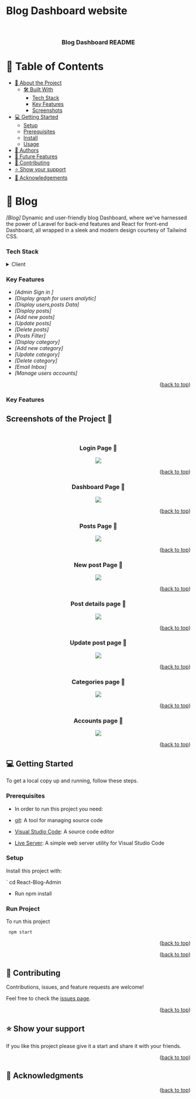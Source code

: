 

# Blog Dashboard website

<a name="readme-top"></a>
<div align="center">
  <br/>

  <h3><b>Blog Dashboard README</b></h3>

</div>


# 📗 Table of Contents

- [📖 About the Project](#about-project)
  - [🛠 Built With](#built-with)
    - [Tech Stack](#tech-stack)
    - [Key Features](#key-features)
    - [Screenshots](#Screenshots)
- [💻 Getting Started](#getting-started)
  - [Setup](#setup)
  - [Prerequisites](#prerequisites)
  - [Install](#install)
  - [Usage](#usage)
- [👥 Authors](#authors)
- [🔭 Future Features](#future-features)
- [🤝 Contributing](#contributing)
- [⭐️ Show your support](#support)
- [🙏 Acknowledgements](#acknowledgements)


# 📖 Blog   <a name="about-project"></a>
*[Blog]* Dynamic and user-friendly blog Dashboard, where we've harnessed the power of Laravel for back-end features and React for front-end Dashboard, all wrapped in a sleek and modern design courtesy of Tailwind CSS.




### Tech Stack <a name="tech-stack"></a>

<details>
  <summary>Client</summary>
  <ul>
    <li><a href="#">React  </a></li>
    <li><a href="#">Tailwindcss </a></li>
    <li><a href="#">sweetalert2 </a></li>
    <li><a href="#">chart.js </a></li>
    <li><a href="#">Axios </a></li>
    
  </ul>
    <summary>Server</summary>
  <ul>
    <li><a href="#">Laravel  </a></li>
    <li><a href="#">Mysql </a></li>
    
  </ul>

</details>

### Key Features <a name="key-features"></a>


- *[Admin Sign in ]*
- *[Display graph for users analytic]*
- *[Display users,posts Data]*
- *[Display posts]*
- *[Add new posts]*
- *[Update posts]*
- *[Delete posts]*
- *[Posts Filter]*
- *[Display category]*
- *[Add new category]*
- *[Update category]*
- *[Delete category]*
- *[Email Inbox]*
- *[Manage users accounts]*


<p align="right">(<a href="#readme-top">back to top</a>)</p>

### Key Features <a name="Screenshots"></a>
<h2>Screenshots of the Project 📸</h2>
<br>
<h3 align='center'>Login Page 🏡</h3>
<div align='center'>
<img src='https://raw.githubusercontent.com/React-Blog-Admin/main/public/Blog-img/admin login.png'/>
</div>
<p align="right">(<a href="#readme-top">back to top</a>)</p>

<h3 align='center'>Dashboard Page 🏡</h3>
<div align='center'>
<img src='https://raw.githubusercontent.comReact-Blog-Admin/main/public/Blog-img/dashboard.jpeg'/>
</div>

<p align="right">(<a href="#readme-top">back to top</a>)</p>

<h3 align='center'>Posts Page 🏡</h3>
<div align='center'>
<img src='https://raw.githubusercontent.com/stazrouti/React-Blog-Admin/main/public/Blog-img/posts.jpeg'/>
</div>

<p align="right">(<a href="#readme-top">back to top</a>)</p>

<h3 align='center'>New post Page 🏡</h3>
<div align='center'>
<img src='https://raw.githubusercontent.com/React-Blog-Admin/main/public/Blog-img/new post.jpeg'/>
</div>

<p align="right">(<a href="#readme-top">back to top</a>)</p>

<h3 align='center'>Post details page 🏡</h3>
<div align='center'>
<img src='https://raw.githubusercontent.com/React-Blog-Admin/main/public/Blog-img/post info.jpeg'/>
</div>

<p align="right">(<a href="#readme-top">back to top</a>)</p>


<h3 align='center'>Update post page 🏡</h3>
<div align='center'>
<img src='https://raw.githubusercontent.com/stazrouti/React-Blog-Admin/main/public/Blog-img/update posts info.jpeg'/>
</div>

<p align="right">(<a href="#readme-top">back to top</a>)</p>


<h3 align='center'>Categories page 🏡</h3>
<div align='center'>
<img src='https://raw.githubusercontent.com/React-Blog-Admin/main/public/Blog-img/categories.jpeg'/>
</div>

<p align="right">(<a href="#readme-top">back to top</a>)</p>


<h3 align='center'>Accounts page 🏡</h3>
<div align='center'>
<img src='https://raw.githubusercontent.com/React-Blog-Admin/main/public/Blog-img/Accounts.jpeg'/>
</div>

<p align="right">(<a href="#readme-top">back to top</a>)</p>



## 💻 Getting Started <a name="getting-started"></a>

To get a local copy up and running, follow these steps.

### Prerequisites

- In order to run this project you need:

- [git](https://git-scm.com/downloads): A tool for managing source code
- [Visual Studio Code](https://code.visualstudio.com/): A source code editor
- [Live Server](https://marketplace.visualstudio.com/items?itemName=ritwickdey.LiveServer): A simple web server utility for Visual Studio Code

### Setup


Install this project with:

` cd React-Blog-Admin
  - Run npm install 





### Run Project
To run this project

```shell
 npm start
```


<p align="right">(<a href="#readme-top">back to top</a>)</p>


<p align="right">(<a href="#readme-top">back to top</a>)</p>

## 🤝 Contributing <a name="contributing"></a>

Contributions, issues, and feature requests are welcome!

Feel free to check the [issues page](../../issues/).

<p align="right">(<a href="#readme-top">back to top</a>)</p>

## ⭐️ Show your support <a name="support"></a>

If you like this project please give it a start and share it with your friends. 

<p align="right">(<a href="#readme-top">back to top</a>)</p>

## 🙏 Acknowledgments <a name="acknowledgements"></a>

<p align="right">(<a href="#readme-top">back to top</a>)</p>



